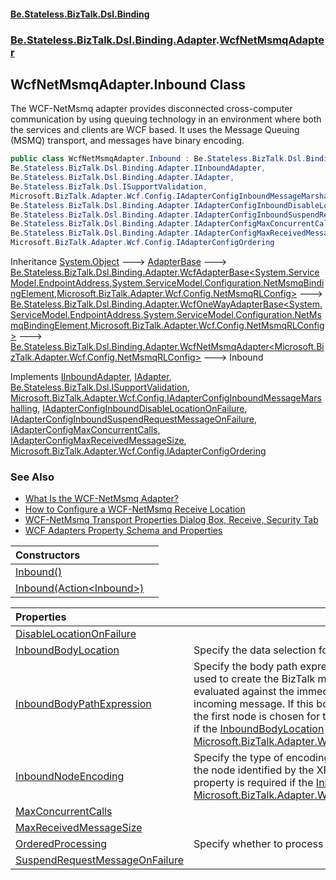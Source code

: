 #### [Be.Stateless.BizTalk.Dsl.Binding](README.md 'README')
### [Be.Stateless.BizTalk.Dsl.Binding.Adapter](Be.Stateless.BizTalk.Dsl.Binding.Adapter.md 'Be.Stateless.BizTalk.Dsl.Binding.Adapter').[WcfNetMsmqAdapter](WcfNetMsmqAdapter.md 'Be.Stateless.BizTalk.Dsl.Binding.Adapter.WcfNetMsmqAdapter')

## WcfNetMsmqAdapter.Inbound Class

The WCF-NetMsmq adapter provides disconnected cross-computer communication by using queuing technology in an
environment where both the services and clients are WCF based. It uses the Message Queuing (MSMQ) transport, and
messages have binary encoding.

```csharp
public class WcfNetMsmqAdapter.Inbound : Be.Stateless.BizTalk.Dsl.Binding.Adapter.WcfNetMsmqAdapter<Microsoft.BizTalk.Adapter.Wcf.Config.NetMsmqRLConfig>,
Be.Stateless.BizTalk.Dsl.Binding.Adapter.IInboundAdapter,
Be.Stateless.BizTalk.Dsl.Binding.Adapter.IAdapter,
Be.Stateless.BizTalk.Dsl.ISupportValidation,
Microsoft.BizTalk.Adapter.Wcf.Config.IAdapterConfigInboundMessageMarshalling,
Be.Stateless.BizTalk.Dsl.Binding.Adapter.IAdapterConfigInboundDisableLocationOnFailure,
Be.Stateless.BizTalk.Dsl.Binding.Adapter.IAdapterConfigInboundSuspendRequestMessageOnFailure,
Be.Stateless.BizTalk.Dsl.Binding.Adapter.IAdapterConfigMaxConcurrentCalls,
Be.Stateless.BizTalk.Dsl.Binding.Adapter.IAdapterConfigMaxReceivedMessageSize,
Microsoft.BizTalk.Adapter.Wcf.Config.IAdapterConfigOrdering
```

Inheritance [System.Object](https://docs.microsoft.com/en-us/dotnet/api/System.Object 'System.Object') &#129106; [AdapterBase](AdapterBase.md 'Be.Stateless.BizTalk.Dsl.Binding.Adapter.AdapterBase') &#129106; [Be.Stateless.BizTalk.Dsl.Binding.Adapter.WcfAdapterBase&lt;](WcfAdapterBase_TAddress,TBinding,TConfig_.md 'Be.Stateless.BizTalk.Dsl.Binding.Adapter.WcfAdapterBase<TAddress,TBinding,TConfig>')[System.ServiceModel.EndpointAddress](https://docs.microsoft.com/en-us/dotnet/api/System.ServiceModel.EndpointAddress 'System.ServiceModel.EndpointAddress')[,](WcfAdapterBase_TAddress,TBinding,TConfig_.md 'Be.Stateless.BizTalk.Dsl.Binding.Adapter.WcfAdapterBase<TAddress,TBinding,TConfig>')[System.ServiceModel.Configuration.NetMsmqBindingElement](https://docs.microsoft.com/en-us/dotnet/api/System.ServiceModel.Configuration.NetMsmqBindingElement 'System.ServiceModel.Configuration.NetMsmqBindingElement')[,](WcfAdapterBase_TAddress,TBinding,TConfig_.md 'Be.Stateless.BizTalk.Dsl.Binding.Adapter.WcfAdapterBase<TAddress,TBinding,TConfig>')[Microsoft.BizTalk.Adapter.Wcf.Config.NetMsmqRLConfig](https://docs.microsoft.com/en-us/dotnet/api/Microsoft.BizTalk.Adapter.Wcf.Config.NetMsmqRLConfig 'Microsoft.BizTalk.Adapter.Wcf.Config.NetMsmqRLConfig')[&gt;](WcfAdapterBase_TAddress,TBinding,TConfig_.md 'Be.Stateless.BizTalk.Dsl.Binding.Adapter.WcfAdapterBase<TAddress,TBinding,TConfig>') &#129106; [Be.Stateless.BizTalk.Dsl.Binding.Adapter.WcfOneWayAdapterBase&lt;](WcfOneWayAdapterBase_TAddress,TBinding,TConfig_.md 'Be.Stateless.BizTalk.Dsl.Binding.Adapter.WcfOneWayAdapterBase<TAddress,TBinding,TConfig>')[System.ServiceModel.EndpointAddress](https://docs.microsoft.com/en-us/dotnet/api/System.ServiceModel.EndpointAddress 'System.ServiceModel.EndpointAddress')[,](WcfOneWayAdapterBase_TAddress,TBinding,TConfig_.md 'Be.Stateless.BizTalk.Dsl.Binding.Adapter.WcfOneWayAdapterBase<TAddress,TBinding,TConfig>')[System.ServiceModel.Configuration.NetMsmqBindingElement](https://docs.microsoft.com/en-us/dotnet/api/System.ServiceModel.Configuration.NetMsmqBindingElement 'System.ServiceModel.Configuration.NetMsmqBindingElement')[,](WcfOneWayAdapterBase_TAddress,TBinding,TConfig_.md 'Be.Stateless.BizTalk.Dsl.Binding.Adapter.WcfOneWayAdapterBase<TAddress,TBinding,TConfig>')[Microsoft.BizTalk.Adapter.Wcf.Config.NetMsmqRLConfig](https://docs.microsoft.com/en-us/dotnet/api/Microsoft.BizTalk.Adapter.Wcf.Config.NetMsmqRLConfig 'Microsoft.BizTalk.Adapter.Wcf.Config.NetMsmqRLConfig')[&gt;](WcfOneWayAdapterBase_TAddress,TBinding,TConfig_.md 'Be.Stateless.BizTalk.Dsl.Binding.Adapter.WcfOneWayAdapterBase<TAddress,TBinding,TConfig>') &#129106; [Be.Stateless.BizTalk.Dsl.Binding.Adapter.WcfNetMsmqAdapter&lt;](WcfNetMsmqAdapter_TConfig_.md 'Be.Stateless.BizTalk.Dsl.Binding.Adapter.WcfNetMsmqAdapter<TConfig>')[Microsoft.BizTalk.Adapter.Wcf.Config.NetMsmqRLConfig](https://docs.microsoft.com/en-us/dotnet/api/Microsoft.BizTalk.Adapter.Wcf.Config.NetMsmqRLConfig 'Microsoft.BizTalk.Adapter.Wcf.Config.NetMsmqRLConfig')[&gt;](WcfNetMsmqAdapter_TConfig_.md 'Be.Stateless.BizTalk.Dsl.Binding.Adapter.WcfNetMsmqAdapter<TConfig>') &#129106; Inbound

Implements [IInboundAdapter](IInboundAdapter.md 'Be.Stateless.BizTalk.Dsl.Binding.Adapter.IInboundAdapter'), [IAdapter](IAdapter.md 'Be.Stateless.BizTalk.Dsl.Binding.Adapter.IAdapter'), [Be.Stateless.BizTalk.Dsl.ISupportValidation](https://docs.microsoft.com/en-us/dotnet/api/Be.Stateless.BizTalk.Dsl.ISupportValidation 'Be.Stateless.BizTalk.Dsl.ISupportValidation'), [Microsoft.BizTalk.Adapter.Wcf.Config.IAdapterConfigInboundMessageMarshalling](https://docs.microsoft.com/en-us/dotnet/api/Microsoft.BizTalk.Adapter.Wcf.Config.IAdapterConfigInboundMessageMarshalling 'Microsoft.BizTalk.Adapter.Wcf.Config.IAdapterConfigInboundMessageMarshalling'), [IAdapterConfigInboundDisableLocationOnFailure](IAdapterConfigInboundDisableLocationOnFailure.md 'Be.Stateless.BizTalk.Dsl.Binding.Adapter.IAdapterConfigInboundDisableLocationOnFailure'), [IAdapterConfigInboundSuspendRequestMessageOnFailure](IAdapterConfigInboundSuspendRequestMessageOnFailure.md 'Be.Stateless.BizTalk.Dsl.Binding.Adapter.IAdapterConfigInboundSuspendRequestMessageOnFailure'), [IAdapterConfigMaxConcurrentCalls](IAdapterConfigMaxConcurrentCalls.md 'Be.Stateless.BizTalk.Dsl.Binding.Adapter.IAdapterConfigMaxConcurrentCalls'), [IAdapterConfigMaxReceivedMessageSize](IAdapterConfigMaxReceivedMessageSize.md 'Be.Stateless.BizTalk.Dsl.Binding.Adapter.IAdapterConfigMaxReceivedMessageSize'), [Microsoft.BizTalk.Adapter.Wcf.Config.IAdapterConfigOrdering](https://docs.microsoft.com/en-us/dotnet/api/Microsoft.BizTalk.Adapter.Wcf.Config.IAdapterConfigOrdering 'Microsoft.BizTalk.Adapter.Wcf.Config.IAdapterConfigOrdering')

### See Also
- [What Is the WCF-NetMsmq Adapter?](https://docs.microsoft.com/en-us/biztalk/core/what-is-the-wcf-netmsmq-adapter 'https://docs.microsoft.com/en-us/biztalk/core/what-is-the-wcf-netmsmq-adapter')
- [How to Configure a WCF-NetMsmq Receive Location](https://docs.microsoft.com/en-us/biztalk/core/how-to-configure-a-wcf-netmsmq-receive-location 'https://docs.microsoft.com/en-us/biztalk/core/how-to-configure-a-wcf-netmsmq-receive-location')
- [WCF-NetMsmq Transport Properties Dialog Box, Receive, Security Tab](https://docs.microsoft.com/en-us/biztalk/core/technical-reference/wcf-netmsmq-transport-properties-dialog-box-receive-security-tab 'https://docs.microsoft.com/en-us/biztalk/core/technical-reference/wcf-netmsmq-transport-properties-dialog-box-receive-security-tab')
- [WCF
            Adapters Property Schema and Properties](https://docs.microsoft.com/en-us/biztalk/core/wcf-adapters-property-schema-and-properties 'https://docs.microsoft.com/en-us/biztalk/core/wcf-adapters-property-schema-and-properties')

| Constructors | |
| :--- | :--- |
| [Inbound()](WcfNetMsmqAdapter.Inbound.Inbound().md 'Be.Stateless.BizTalk.Dsl.Binding.Adapter.WcfNetMsmqAdapter.Inbound.Inbound()') | |
| [Inbound(Action&lt;Inbound&gt;)](WcfNetMsmqAdapter.Inbound.Inbound(Action_Inbound_).md 'Be.Stateless.BizTalk.Dsl.Binding.Adapter.WcfNetMsmqAdapter.Inbound.Inbound(System.Action<Be.Stateless.BizTalk.Dsl.Binding.Adapter.WcfNetMsmqAdapter.Inbound>)') | |

| Properties | |
| :--- | :--- |
| [DisableLocationOnFailure](WcfNetMsmqAdapter.Inbound.DisableLocationOnFailure.md 'Be.Stateless.BizTalk.Dsl.Binding.Adapter.WcfNetMsmqAdapter.Inbound.DisableLocationOnFailure') | |
| [InboundBodyLocation](WcfNetMsmqAdapter.Inbound.InboundBodyLocation.md 'Be.Stateless.BizTalk.Dsl.Binding.Adapter.WcfNetMsmqAdapter.Inbound.InboundBodyLocation') | Specify the data selection for the SOAP Body element of incoming WCF messages. |
| [InboundBodyPathExpression](WcfNetMsmqAdapter.Inbound.InboundBodyPathExpression.md 'Be.Stateless.BizTalk.Dsl.Binding.Adapter.WcfNetMsmqAdapter.Inbound.InboundBodyPathExpression') | Specify the body path expression to identify a specific part of an incoming message used to create the BizTalk message body part. This body path expression is evaluated against the immediate child element of the SOAP Body node of an incoming message. If this body path expression returns more than one node, only the first node is chosen for the BizTalk message body part. This property is required if the [InboundBodyLocation](WcfNetMsmqAdapter.Inbound.InboundBodyLocation.md 'Be.Stateless.BizTalk.Dsl.Binding.Adapter.WcfNetMsmqAdapter.Inbound.InboundBodyLocation') property is set to [Microsoft.BizTalk.Adapter.Wcf.Config.InboundMessageBodySelection.UseBodyPath](https://docs.microsoft.com/en-us/dotnet/api/Microsoft.BizTalk.Adapter.Wcf.Config.InboundMessageBodySelection.UseBodyPath 'Microsoft.BizTalk.Adapter.Wcf.Config.InboundMessageBodySelection.UseBodyPath'). |
| [InboundNodeEncoding](WcfNetMsmqAdapter.Inbound.InboundNodeEncoding.md 'Be.Stateless.BizTalk.Dsl.Binding.Adapter.WcfNetMsmqAdapter.Inbound.InboundNodeEncoding') | Specify the type of encoding that the WCF-NetTcp send adapter uses to decode for the node identified by the XPath specified in [InboundBodyPathExpression](WcfNetMsmqAdapter.Inbound.InboundBodyPathExpression.md 'Be.Stateless.BizTalk.Dsl.Binding.Adapter.WcfNetMsmqAdapter.Inbound.InboundBodyPathExpression'). This property is required if the [InboundBodyLocation](WcfNetMsmqAdapter.Inbound.InboundBodyLocation.md 'Be.Stateless.BizTalk.Dsl.Binding.Adapter.WcfNetMsmqAdapter.Inbound.InboundBodyLocation') property is set to [Microsoft.BizTalk.Adapter.Wcf.Config.InboundMessageBodySelection.UseBodyPath](https://docs.microsoft.com/en-us/dotnet/api/Microsoft.BizTalk.Adapter.Wcf.Config.InboundMessageBodySelection.UseBodyPath 'Microsoft.BizTalk.Adapter.Wcf.Config.InboundMessageBodySelection.UseBodyPath'). |
| [MaxConcurrentCalls](WcfNetMsmqAdapter.Inbound.MaxConcurrentCalls.md 'Be.Stateless.BizTalk.Dsl.Binding.Adapter.WcfNetMsmqAdapter.Inbound.MaxConcurrentCalls') | |
| [MaxReceivedMessageSize](WcfNetMsmqAdapter.Inbound.MaxReceivedMessageSize.md 'Be.Stateless.BizTalk.Dsl.Binding.Adapter.WcfNetMsmqAdapter.Inbound.MaxReceivedMessageSize') | |
| [OrderedProcessing](WcfNetMsmqAdapter.Inbound.OrderedProcessing.md 'Be.Stateless.BizTalk.Dsl.Binding.Adapter.WcfNetMsmqAdapter.Inbound.OrderedProcessing') | Specify whether to process messages serially. |
| [SuspendRequestMessageOnFailure](WcfNetMsmqAdapter.Inbound.SuspendRequestMessageOnFailure.md 'Be.Stateless.BizTalk.Dsl.Binding.Adapter.WcfNetMsmqAdapter.Inbound.SuspendRequestMessageOnFailure') | |
